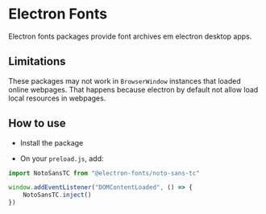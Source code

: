 # Electron Fonts

Electron fonts packages provide font archives em electron desktop apps.

## Limitations

These packages may not work in `BrowserWindow` instances that loaded online webpages. That happens because electron by default not allow load local resources in webpages.

## How to use

* Install the package

* On your `preload.js`, add:

```ts
import NotoSansTC from "@electron-fonts/noto-sans-tc"

window.addEventListener("DOMContentLoaded", () => {
    NotoSansTC.inject()
})
```